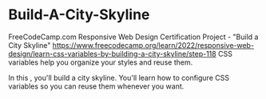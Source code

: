 
# Build-A-City-Skyline

FreeCodeCamp.com Responsive Web Design Certification Project - "Build a City Skyline" https://www.freecodecamp.org/learn/2022/responsive-web-design/learn-css-variables-by-building-a-city-skyline/step-118 CSS variables help you organize your styles and reuse them.

In this , you'll build a city skyline. You'll learn how to configure CSS variables so you can reuse them whenever you want.